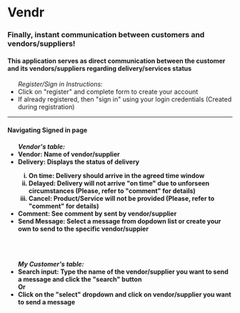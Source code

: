 <h1>Vendr</h1>
<h3>Finally, instant communication between customers and vendors/suppliers!</h3>
<h4>This application serves as direct communication between the customer and its vendors/suppliers regarding delivery/services status</h4>
<ul><i>Register/Sign in Instructions:</i>
<li>Click on "register" and complete form to create your account</li>
<li>If already registered, then "sign in" using your login credentials (Created during registration)</li>
</ul>
<hr>

<h4>Navigating Signed in page<h4>
<ul><i>Vendor's table:</i>
<li><b>Vendor:</b> Name of vendor/supplier</li>
<li><b>Delivery:</b> Displays the status of delivery</li>
<ol type="i">
<li><b>On time:</b> Delivery should arrive in the agreed time window</li>
<li><b>Delayed:</b> Delivery will not arrive "on time" due to unforseen circumstances (Please, refer to "comment" for details)</li>
<li><b>Cancel:</b> Product/Service will not be provided (Please, refer to "comment" for details)
</ol>
<li><b>Comment:</b> See comment by sent by vendor/supplier</li>
<li><b>Send Message:</b> Select a message from dopdown list or create your own to send to the specific vendor/suppier</li> 
</ul>
<br>
<br>
<ul><i>My Customer's table:</i>
<li><b>Search input:</b> Type the name of the vendor/supplier you want to send a message and click the "search" button</li>
Or
<li>Click on the "select" dropdown and click on vendor/supplier you want to send a message</li>
</ul>




